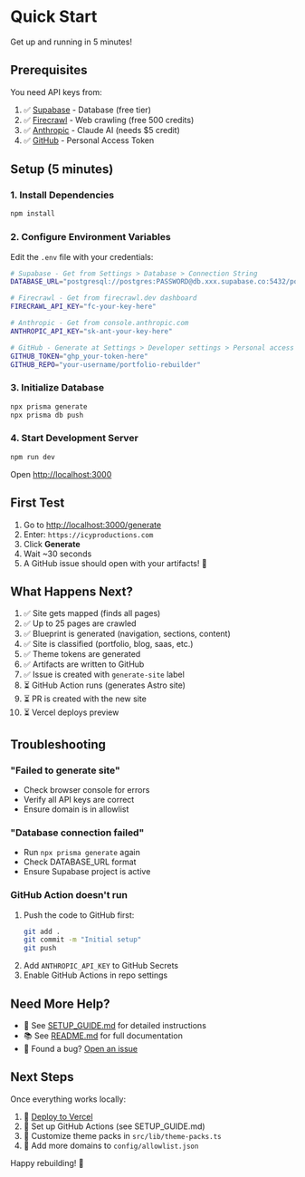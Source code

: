 # Quick Start

Get up and running in 5 minutes!

## Prerequisites

You need API keys from:
1. ✅ [Supabase](https://supabase.com) - Database (free tier)
2. ✅ [Firecrawl](https://firecrawl.dev) - Web crawling (free 500 credits)
3. ✅ [Anthropic](https://console.anthropic.com) - Claude AI (needs $5 credit)
4. ✅ [GitHub](https://github.com) - Personal Access Token

## Setup (5 minutes)

### 1. Install Dependencies
```bash
npm install
```

### 2. Configure Environment Variables

Edit the `.env` file with your credentials:

```bash
# Supabase - Get from Settings > Database > Connection String
DATABASE_URL="postgresql://postgres:PASSWORD@db.xxx.supabase.co:5432/postgres"

# Firecrawl - Get from firecrawl.dev dashboard
FIRECRAWL_API_KEY="fc-your-key-here"

# Anthropic - Get from console.anthropic.com
ANTHROPIC_API_KEY="sk-ant-your-key-here"

# GitHub - Generate at Settings > Developer settings > Personal access tokens
GITHUB_TOKEN="ghp_your-token-here"
GITHUB_REPO="your-username/portfolio-rebuilder"
```

### 3. Initialize Database
```bash
npx prisma generate
npx prisma db push
```

### 4. Start Development Server
```bash
npm run dev
```

Open [http://localhost:3000](http://localhost:3000)

## First Test

1. Go to [http://localhost:3000/generate](http://localhost:3000/generate)
2. Enter: `https://icyproductions.com`
3. Click **Generate**
4. Wait ~30 seconds
5. A GitHub issue should open with your artifacts! 🎉

## What Happens Next?

1. ✅ Site gets mapped (finds all pages)
2. ✅ Up to 25 pages are crawled
3. ✅ Blueprint is generated (navigation, sections, content)
4. ✅ Site is classified (portfolio, blog, saas, etc.)
5. ✅ Theme tokens are generated
6. ✅ Artifacts are written to GitHub
7. ✅ Issue is created with `generate-site` label
8. ⏳ GitHub Action runs (generates Astro site)
9. ⏳ PR is created with the new site
10. ⏳ Vercel deploys preview

## Troubleshooting

### "Failed to generate site"
- Check browser console for errors
- Verify all API keys are correct
- Ensure domain is in allowlist

### "Database connection failed"
- Run `npx prisma generate` again
- Check DATABASE_URL format
- Ensure Supabase project is active

### GitHub Action doesn't run
1. Push the code to GitHub first:
   ```bash
   git add .
   git commit -m "Initial setup"
   git push
   ```
2. Add `ANTHROPIC_API_KEY` to GitHub Secrets
3. Enable GitHub Actions in repo settings

## Need More Help?

- 📖 See [SETUP_GUIDE.md](./SETUP_GUIDE.md) for detailed instructions
- 📚 See [README.md](./README.md) for full documentation
- 🐛 Found a bug? [Open an issue](https://github.com/your-username/portfolio-rebuilder/issues)

## Next Steps

Once everything works locally:
1. 🚀 [Deploy to Vercel](./SETUP_GUIDE.md#step-12-deploy-to-vercel-optional)
2. 🤖 Set up GitHub Actions (see SETUP_GUIDE.md)
3. 🎨 Customize theme packs in `src/lib/theme-packs.ts`
4. 📝 Add more domains to `config/allowlist.json`

Happy rebuilding! 🎉
